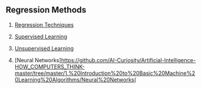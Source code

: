 ## Regression Methods

1. [ Regression Techniques ](https://github.com/AI-Curiosity/Artificial-Intelligence-HOW_COMPUTERS_THINK-master/tree/master/1.%20Introduction%20to%20Basic%20Machine%20Learning%20Algorithms/Regression%20Techniques)

2. [Supervised Learning](https://github.com/AI-Curiosity/Artificial-Intelligence-HOW_COMPUTERS_THINK-master/tree/master/1.%20Introduction%20to%20Basic%20Machine%20Learning%20Algorithms/Supervised%20Learning)

3. [Unsupervised Learning](https://github.com/AI-Curiosity/Artificial-Intelligence-HOW_COMPUTERS_THINK-master/tree/master/1.%20Introduction%20to%20Basic%20Machine%20Learning%20Algorithms/Unsupervised%20Learning)

4. [Neural Networks]https://github.com/AI-Curiosity/Artificial-Intelligence-HOW_COMPUTERS_THINK-master/tree/master/1.%20Introduction%20to%20Basic%20Machine%20Learning%20Algorithms/Neural%20Networks(
